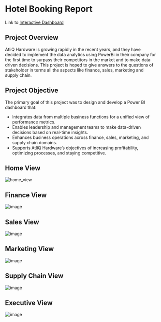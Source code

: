 # Hotel Booking Report


Link to [Interactive Dashboard](https://app.powerbi.com/view?r=eyJrIjoiY2RhNjAwNTYtNmM3NS00ZWI2LWE3NzgtNTczOWMzYmMyMzEwIiwidCI6ImM2ZTU0OWIzLTVmNDUtNDAzMi1hYWU5LWQ0MjQ0ZGM1YjJjNCJ9&pageName=ReportSection)

## Project Overview

AtliQ Hardware is growing rapidly in the recent years, and they have decided to implement the data analytics using PowerBi in their company for the first time to surpass their competitors in the market and to make data driven decisions. This project is hoped to give answers to the questions of stakeholder in terms all the aspects like finance, sales, marketing and supply chain.


## Project Objective

The primary goal of this project was to design and develop a Power BI dashboard that:
- Integrates data from multiple business functions for a unified view of performance metrics.
- Enables leadership and management teams to make data-driven decisions based on real-time insights.
- Enhances business operations across finance, sales, marketing, and supply chain domains.
- Supports AtliQ Hardware’s objectives of increasing profitability, optimizing processes, and staying competitive.


## Home View

![home_view](https://github.com/user-attachments/assets/47bce1c4-bbdc-4364-a438-2f6ec84e8568)

## Finance View

![image](https://github.com/user-attachments/assets/4b0b71b7-ab30-48c4-89b9-8621f2d17f63)

## Sales View

![image](https://github.com/user-attachments/assets/8bc06b04-a8ec-4d75-b1c9-fcf4e61d6060)

## Marketing View

![image](https://github.com/user-attachments/assets/e79cb894-5a74-4d4f-8ba5-e6ef7259522e)

## Supply Chain View

![image](https://github.com/user-attachments/assets/cb356911-0c4b-4012-806f-053a76ea0a9d)

## Executive View

![image](https://github.com/user-attachments/assets/dc10a88a-b517-40f8-a47f-28e9f8145095)
